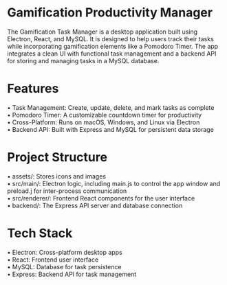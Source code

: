 # Gamification Productivity Manager

The Gamification Task Manager is a desktop application built using Electron, React, and MySQL. It is designed to help users track their tasks while incorporating gamification elements like a Pomodoro Timer. The app integrates a clean UI with functional task management and a backend API for storing and managing tasks in a MySQL database.

# Features
•	Task Management: Create, update, delete, and mark tasks as complete  
•	Pomodoro Timer: A customizable countdown timer for productivity  
•	Cross-Platform: Runs on macOS, Windows, and Linux via Electron  
•	Backend API: Built with Express and MySQL for persistent data storage  

# Project Structure
•	assets/: Stores icons and images  
•	src/main/: Electron logic, including main.js to control the app window and preload.j for inter-process communication  
•	src/renderer/: Frontend React components for the user interface  
•	backend/: The Express API server and database connection  

# Tech Stack
•	Electron: Cross-platform desktop apps  
•	React: Frontend user interface  
•	MySQL: Database for task persistence  
•	Express: Backend API for task management  
